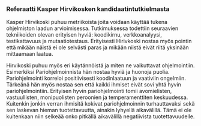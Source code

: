 ### Referaatti Kasper Hirvikosken kandidaatintutkielmasta


Kasper Hirvikoski puhuu metriikoista joita voidaan käyttää tukena ohjelmiston laadun 
arvioimisessa. Tutkimuksessa todettiin seuraavien tekniikoiden olevan erityisen hyviä: 
koodikirnu, verkkoanalyysi, testikattavuus ja mutaatiotestaus. Erityisesti Hirivkoski nostaa
myös pointin että mikään näistä ei ole selvästi paras ja mikään niistä eivät riitä yksinään 
mittaamaan laatua.

Hirvikoski puhuu myös eri käytännöistä ja miten ne vaikuttavat ohjelmointiin. Esimerkiksi Pariohjelmoinnista hän nostaa hyviä ja huonoja puolia. Pariohjelmointi korreloi positiivisesti koodinlaatuun ja vaativiin ongelmiin. Tärkeänä hän myös nostaa sen että kaikki ihmiset eivät sovi yhtä hyvin pariohjelmointiin. Erityisen hyvin pariohjelmointi tomii
avomielisten, vastuullisten, monipuolisten peroonien ja temperamenttiten keskuudessa. Kuitenkin jonkin verran ihmisitä kokivat pariohjelmoinnin turhauttavaksi sekä sen laskevan hieman tuotettavuutta, ainakin lyhyellä aikavälillä. Tämä ei ole kuitenkaan niin selkeää onko pitkällä aikavälillä negatiivista tuotettavuudelle.